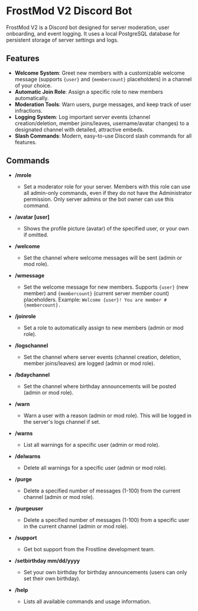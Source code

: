 # FrostMod V2 Discord Bot

FrostMod V2 is a Discord bot designed for server moderation, user onboarding, and event logging. It uses a local PostgreSQL database for persistent storage of server settings and logs.

## Features
- **Welcome System**: Greet new members with a customizable welcome message (supports `{user}` and `{membercount}` placeholders) in a channel of your choice.
- **Automatic Join Role**: Assign a specific role to new members automatically.
- **Moderation Tools**: Warn users, purge messages, and keep track of user infractions.
- **Logging System**: Log important server events (channel creation/deletion, member joins/leaves, username/avatar changes) to a designated channel with detailed, attractive embeds.
- **Slash Commands**: Modern, easy-to-use Discord slash commands for all features.

## Commands

- **/mrole <role>**
  - Set a moderator role for your server. Members with this role can use all admin-only commands, even if they do not have the Administrator permission. Only server admins or the bot owner can use this command.

- **/avatar [user]**
  - Shows the profile picture (avatar) of the specified user, or your own if omitted.

- **/welcome <channel>**
  - Set the channel where welcome messages will be sent (admin or mod role).

- **/wmessage <message>**
  - Set the welcome message for new members. Supports `{user}` (new member) and `{membercount}` (current server member count) placeholders. Example: `Welcome {user}! You are member #{membercount}.`

- **/joinrole <role>**
  - Set a role to automatically assign to new members (admin or mod role).

- **/logschannel <channel>**
  - Set the channel where server events (channel creation, deletion, member joins/leaves) are logged (admin or mod role).

- **/bdaychannel <channel>**
  - Set the channel where birthday announcements will be posted (admin or mod role).

- **/warn <user> <reason>**
  - Warn a user with a reason (admin or mod role). This will be logged in the server's logs channel if set.

- **/warns <user>**
  - List all warnings for a specific user (admin or mod role).

- **/delwarns <user>**
  - Delete all warnings for a specific user (admin or mod role).

- **/purge <amount>**
  - Delete a specified number of messages (1-100) from the current channel (admin or mod role).

- **/purgeuser <user> <amount>**
  - Delete a specified number of messages (1-100) from a specific user in the current channel (admin or mod role).

- **/support**
  - Get bot support from the Frostline development team.

- **/setbirthday mm/dd/yyyy**
  - Set your own birthday for birthday announcements (users can only set their own birthday).

- **/help**
  - Lists all available commands and usage information.



